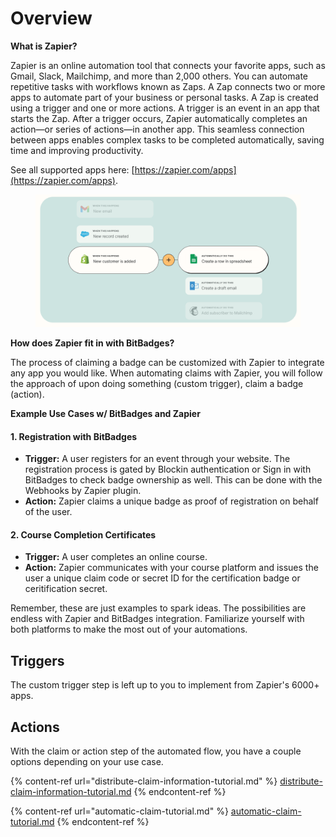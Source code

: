 # Overview

**What is Zapier?**

Zapier is an online automation tool that connects your favorite apps, such as Gmail, Slack, Mailchimp, and more than 2,000 others. You can automate repetitive tasks with workflows known as Zaps. A Zap connects two or more apps to automate part of your business or personal tasks. A Zap is created using a trigger and one or more actions. A trigger is an event in an app that starts the Zap. After a trigger occurs, Zapier automatically completes an action—or series of actions—in another app. This seamless connection between apps enables complex tasks to be completed automatically, saving time and improving productivity.

See all supported apps here: [https://zapier.com/apps](https://zapier.com/apps).

<figure><img src="../../.gitbook/assets/image (72).png" alt=""><figcaption></figcaption></figure>

**How does Zapier fit in with BitBadges?**

The process of claiming a badge can be customized with Zapier to integrate any app you would like.  When automating claims with Zapier, you will follow the approach of upon doing something (custom trigger), claim a badge (action).&#x20;

**Example Use Cases w/ BitBadges and Zapier**

#### **1. Registration with BitBadges**

* **Trigger:** A user registers for an event through your website. The registration process is gated by Blockin authentication or Sign in with BitBadges to check badge ownership as well. This can be done with the Webhooks by Zapier plugin.
* **Action:** Zapier claims a unique badge as proof of registration on behalf of the user.&#x20;

#### **2. Course Completion Certificates**

* **Trigger:** A user completes an online course.
* **Action:** Zapier communicates with your course platform and issues the user a unique claim code or secret ID for the certification badge or ceritification secret.

Remember, these are just examples to spark ideas. The possibilities are endless with Zapier and BitBadges integration. Familiarize yourself with both platforms to make the most out of your automations.

## Triggers

The custom trigger step is left up to you to implement from Zapier's 6000+ apps.&#x20;

## **Actions**

With the claim or action step of the automated flow, you have a couple options depending on your use case.

{% content-ref url="distribute-claim-information-tutorial.md" %}
[distribute-claim-information-tutorial.md](distribute-claim-information-tutorial.md)
{% endcontent-ref %}

{% content-ref url="automatic-claim-tutorial.md" %}
[automatic-claim-tutorial.md](automatic-claim-tutorial.md)
{% endcontent-ref %}
